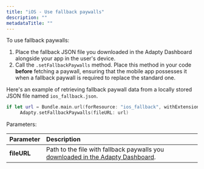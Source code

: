 ```yaml
---
title: "iOS - Use fallback paywalls"
description: ""
metadataTitle: ""
---
```


To use fallback paywalls:

1. Place the fallback JSON file you downloaded in the Adapty Dashboard alongside your app in the user's device.
2. Call the `.setFallbackPaywalls` method. Place this method in your code **before** fetching a paywall, ensuring that the mobile app possesses it when a fallback paywall is required to replace the standard one.

Here's an example of retrieving fallback paywall data from a locally stored JSON file named `ios_fallback.json`.

```swift title="Swift"
if let url = Bundle.main.url(forResource: "ios_fallback", withExtension: "json") {
     Adapty.setFallbackPaywalls(fileURL: url)

```

Parameters:

| Parameter   | Description                                                                                                                                                           |
| :---------- | :-------------------------------------------------------------------------------------------------------------------------------------------------------------------- |
| **fileURL** | Path to the file with fallback paywalls you [downloaded in the Adapty Dashboard](fallback-paywalls#download-fallback-paywalls-as-a-file-in-the-adapty-dashboard). |